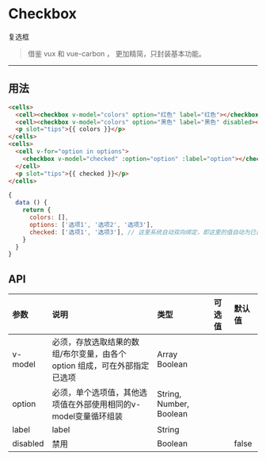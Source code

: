 # Checkbox

复选框

> 借鉴 vux 和 vue-carbon ， 更加精简，只封装基本功能。

----

## 用法

```html
<cells>
  <cell><checkbox v-model="colors" option="红色" label="红色"></checkbox></cell>
  <cell><checkbox v-model="colors" option="黑色" label="黑色" disabled></checkbox></cell>
  <p slot="tips">{{ colors }}</p>
</cells>
<cells>
  <cell v-for="option in options">
    <checkbox v-model="checked" :option="option" :label="option"></checkbox>
  </cell>
  <p slot="tips">{{ checked }}</p>
</cells>
```

```javascript
{
  data () {
    return {
      colors: [],
      options: ['选项1', '选项2', '选项3'],
      checked: ['选项1', '选项3'], // 这里系统自动双向绑定，即这里的值自动为已选择项
    }
  }
}
```

## API

| 参数 | 说明 |	类型 | 可选值 | 默认值 |
| :---- | :---- | :---- | :---- | :---- |
| v-model | 必须，存放选取结果的数组/布尔变量，由各个 option 组成，可在外部指定已选项 | Array Boolean |  |  |
| option | 必须，单个选项值，其他选项值在外部使用相同的v-model变量循环组装 | String, Number, Boolean |  |  |
| label | label | String |  |  |
| disabled | 禁用 | Boolean | | false |
